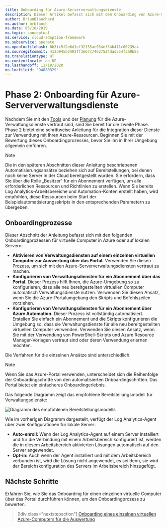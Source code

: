 ```yaml
---
title: Onboarding für Azure-Serververwaltungsdienste
description: Dieser Artikel befasst sich mit dem Onboarding von Azure-Serververwaltungsdiensten und enthält Informationen für virtuelle Computer in Azure und auf lokalen Servern.
author: BrianBlanchard
ms.author: brblanch
ms.date: 05/10/2019
ms.topic: conceptual
ms.service: cloud-adoption-framework
ms.subservice: operate
ms.openlocfilehash: 0b3fc5f2e6d1cf32155ac954ef34b411c00239a4
ms.sourcegitcommit: 412b945b3492ff3667c74627524dad354f3a9b85
ms.translationtype: HT
ms.contentlocale: de-DE
ms.lasthandoff: 11/18/2020
ms.locfileid: "94880329"
---
```

# <a name="phase-2-onboarding-azure-server-management-services"></a>Phase 2: Onboarding für Azure-Serververwaltungsdienste

Nachdem Sie mit den [Tools](./tools-services.md) und der [Planung](./prerequisites.md) für die Azure-Verwaltungsdienste vertraut sind, sind Sie bereit für die zweite Phase. Phase 2 bietet eine schrittweise Anleitung für die Integration dieser Dienste zur Verwendung mit Ihren Azure-Ressourcen. Beginnen Sie mit der Bewertung dieses Onboardingprozesses, bevor Sie ihn in Ihrer Umgebung allgemein einführen.

> [!NOTE]
> Die in den späteren Abschnitten dieser Anleitung beschriebenen Automatisierungsansätze beziehen sich auf Bereitstellungen, bei denen noch keine Server in der Cloud bereitgestellt wurden. Sie erfordern, dass Sie über die Rolle „Besitzer“ für ein Abonnement verfügen, um alle erforderlichen Ressourcen und Richtlinien zu erstellen. Wenn Sie bereits Log Analytics-Arbeitsbereiche und Automation-Konten erstellt haben, wird empfohlen, diese Ressourcen beim Start der Beispielautomatisierungsskripts in den entsprechenden Parametern zu übergeben.

## <a name="onboarding-processes"></a>Onboardingprozesse

Dieser Abschnitt der Anleitung befasst sich mit den folgenden Onboardingprozessen für virtuelle Computer in Azure oder auf lokalen Servern:

- **Aktivieren von Verwaltungsdiensten auf einem einzelnen virtuellen Computer zur Auswertung über das Portal.** Verwenden Sie diesen Prozess, um sich mit den Azure-Serververwaltungsdiensten vertraut zu machen.
- **Konfigurieren von Verwaltungsdiensten für ein Abonnement über das Portal.** Dieser Prozess hilft Ihnen, die Azure-Umgebung so zu konfigurieren, dass alle neu bereitgestellten virtuellen Computer automatisch Verwaltungsdienste nutzen. Verwenden Sie diesen Ansatz, wenn Sie die Azure-Portalumgebung den Skripts und Befehlszeilen vorziehen.
- **Konfigurieren von Verwaltungsdiensten für ein Abonnement über Azure Automation.** Dieser Prozess ist vollständig automatisiert. Erstellen Sie einfach ein Abonnement und die Skripts konfigurieren die Umgebung so, dass sie Verwaltungsdienste für alle neu bereitgestellten virtuellen Computer verwenden. Verwenden Sie diesen Ansatz, wenn Sie mit der Verwendung von PowerShell-Skripts und Azure Resource Manager-Vorlagen vertraut sind oder deren Verwendung erlernen möchten.

Die Verfahren für die einzelnen Ansätze sind unterschiedlich.

> [!NOTE]
> Wenn Sie das Azure-Portal verwenden, unterscheidet sich die Reihenfolge der Onboardingschritte von den automatisierten Onboardingschritten. Das Portal bietet ein einfacheres Onboardingerlebnis.

Das folgende Diagramm zeigt das empfohlene Bereitstellungsmodell für Verwaltungsdienste:

![Diagramm des empfohlenen Bereitstellungsmodells](./media/recommended-deployment.png)

Wie im vorherigen Diagramm dargestellt, verfügt der Log Analytics-Agent über zwei Konfigurationen für lokale Server:

- **Auto-enroll:** Wenn der Log Analytics-Agent auf einem Server installiert und für die Verbindung mit einem Arbeitsbereich konfiguriert ist, werden die in diesem Arbeitsbereich aktivierten Lösungen automatisch auf den Server angewendet.
- **Opt-in:** Auch wenn der Agent installiert und mit dem Arbeitsbereich verbunden ist, wird die Lösung nicht angewendet, es sei denn, sie wird der Bereichskonfiguration des Servers im Arbeitsbereich hinzugefügt.

## <a name="next-steps"></a>Nächste Schritte

Erfahren Sie, wie Sie das Onboarding für einen einzelnen virtuelle Computer über das Portal durchführen können, um den Onboardingprozess zu bewerten.

> [!div class="nextstepaction"]
> [Onboarding eines einzelnen virtuellen Azure-Computers für die Auswertung](./onboard-single-vm.md)

